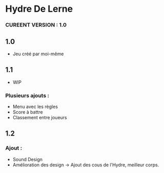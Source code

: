 # Hydre De Lerne
### CUREENT VERSION : 1.0
## 1.0
* Jeu créé par moi-même 
## 1.1
* WIP 
### Plusieurs ajouts :
* Menu avec les règles
* Score à battre
* Classement entre joueurs
## 1.2
### Ajout :
* Sound Design
* Amélioration des design -> Ajout des cous de l'Hydre, meilleur corps.

